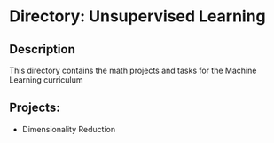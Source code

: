 # Directory: Unsupervised Learning

## Description
This directory contains the math projects and tasks for the Machine Learning curriculum

## Projects:
* Dimensionality Reduction
